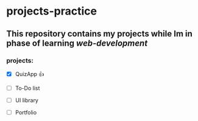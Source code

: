 # projects-practice
## This repository contains my projects while Im in phase of learning *web-development*
 
### projects:


- [X] QuizApp 👍
- [ ] To-Do list
- [ ] UI library
- [ ] Portfolio

